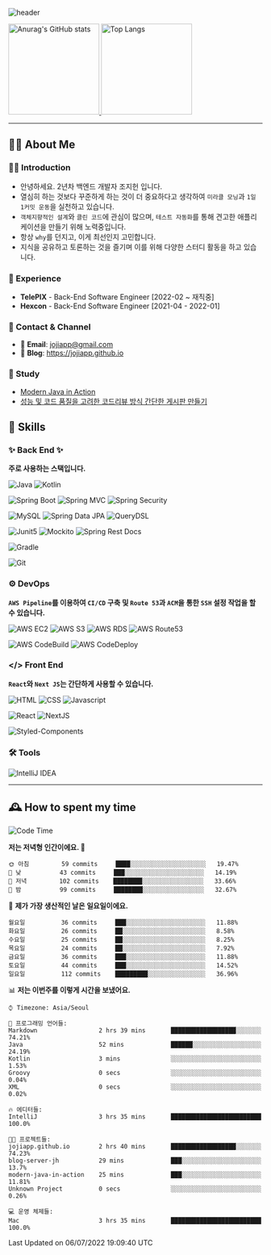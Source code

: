![header](https://capsule-render.vercel.app/api?type=transparent&fontColor=6b32af&height=200&text=Java%20Back-End%20Developer&fontSize=60)

<!-- 
[![Anurag's GitHub stats](https://github-readme-stats.vercel.app/api?username=jojiapp&show_icons=true&theme=midnight-purple&locale=kr)](https://github.com/jojiapp/TIL)
 -->
 
<a href="https://github.com/jojiapp/TIL">
  <img height="180px" src="https://github-readme-stats.vercel.app/api?username=jojiapp&show_icons=true&theme=midnight-purple&locale=kr" alt="Anurag's GitHub stats"/>
</a>

<a href="https://github.com/jojiapp/TIL">
  <img height="180px" src="https://github-readme-stats.vercel.app/api/top-langs/?username=jojiapp&theme=midnight-purple&layout=compact&locale=kr" alt="Top Langs"/>
</a>

<!-- 
<a href="https://solved.ac/jojiapp97">
  <img height="180px" src="http://mazassumnida.wtf/api/v2/generate_badge?boj=jojiapp97" alt="Solved.ac프로필"/>
</a>
 -->
---

## 💁‍♂️ About Me

### 🙇‍♂️ Introduction

- 안녕하세요. 2년차 백엔드 개발자 조지헌 입니다.
- 열심히 하는 것보다 꾸준하게 하는 것이 더 중요하다고 생각하여 `미라클 모닝`과 `1일 1커밋 운동`을 실천하고 있습니다.
- `객체지향적인 설계`와 `클린 코드`에 관심이 많으며, `테스트 자동화`를 통해 견고한 애플리케이션을 만들기 위해 노력중입니다.
- 항상 `why`를 던지고, 이게 최선인지 고민합니다.
- 지식을 공유하고 토론하는 것을 즐기며 이를 위해 다양한 스터디 활동을 하고 있습니다.

### 💼 Experience

- **TelePIX** - Back-End Software Engineer [2022-02 ~ 재직중]
- **Hexcon** - Back-End Software Engineer [2021-04 - 2022-01]

### 🤝 Contact & Channel

- 📧 **Email**: jojiapp@gmail.com
- 📜 **Blog**: https://jojiapp.github.io

### 📖 Study

- [Modern Java in Action](https://github.com/Tianea2160/ModernJavaInActionStudy)
- [성능 및 코드 품질을 고려한 코드리뷰 방식 간단한 게시판 만들기](https://github.com/spring-React-blog/blog-server-jh)

## 🔨 Skills

### ✨ Back End ✨

**주로 사용하는 스택입니다.**

![Java](https://img.shields.io/badge/-Java-007396?logo=java&logoColor=white)
![Kotlin](https://img.shields.io/badge/-Kotlin-7F52FF?logo=kotlin&logoColor=white)

![Spring Boot](https://img.shields.io/badge/-Spring%20Boot-6DB33F?logo=spring%20boot&logoColor=white)
![Spring MVC](https://img.shields.io/badge/-Spring%20MVC-6DB33F)
![Spring Security](https://img.shields.io/badge/-Spring%20Security-6DB33F?logo=spring%20security&logoColor=white)

![MySQL](https://img.shields.io/badge/-MySQL-4479A1?logo=mysql&logoColor=white)
![Spring Data JPA](https://img.shields.io/badge/-Spring%20Data%20JPA-6DB33F?)
![QueryDSL](https://img.shields.io/badge/-QueryDSL-3E4348)

![Junit5](https://img.shields.io/badge/-Junit5-25A162?logo=junit5&logoColor=white)
![Mockito](https://img.shields.io/badge/-Mockito-25A162?)
![Spring Rest Docs](https://img.shields.io/badge/-Spring%20Rest%20Docs-6DB33F)

![Gradle](https://img.shields.io/badge/-Gradle-02303A?logo=gradle&logoColor=white)

![Git](https://img.shields.io/badge/-Git-F05032?logo=git&logoColor=white)

### ⚙️ DevOps

**`AWS Pipeline`를 이용하여 `CI/CD` 구축 및 `Route 53`과 `ACM`을 통한 `SSH` 설정 작업을 할 수 있습니다.**

![AWS EC2](https://img.shields.io/badge/-AWS%20EC2-FF9900)
![AWS S3](https://img.shields.io/badge/-AWS%20S3-569A31?logo=Amazon%20S3&logoColor=white)
![AWS RDS](https://img.shields.io/badge/-AWS%20RDS-4053D6)
![AWS Route53](https://img.shields.io/badge/-AWS%20Route53-FF9900)

![AWS CodeBuild](https://img.shields.io/badge/-AWS%20CodeBuild-6DB33F)
![AWS CodeDeploy](https://img.shields.io/badge/-AWS%20CodeDeploy-6DB33F?&)

### </> Front End

**`React`와 `Next JS`는 간단하게 사용할 수 있습니다.**

![HTML](https://img.shields.io/badge/-HTML-E34F26?logo=html5&logoColor=white)
![CSS](https://img.shields.io/badge/-CSS-1572B6?logo=css3&logoColor=white)
![Javascript](https://img.shields.io/badge/-Javascript-F7DF1E?logo=javascript&logoColor=white)

![React](https://img.shields.io/badge/-React-61DAFB?logo=react&logoColor=white)
![NextJS](https://img.shields.io/badge/-NextJS-000000?logo=next.js&logoColor=white)

![Styled-Components](https://img.shields.io/badge/Styled%20Components-DB7093?logo=styledComponents&logoColor=white)

### 🛠 Tools

![IntelliJ IDEA](https://img.shields.io/badge/-IntelliJ%20IDEA-FF0000?logo=intellij%20idea&logoColor=white)

---

## 🕰 How to spent my time
<!--START_SECTION:waka-->
![Code Time](http://img.shields.io/badge/Code%20Time-0%20secs-blue)

**저는 저녁형 인간이에요. 🦉** 

```text
🌞 아침         59 commits     ████░░░░░░░░░░░░░░░░░░░░░   19.47% 
🌆 낮　         43 commits     ███░░░░░░░░░░░░░░░░░░░░░░   14.19% 
🌃 저녁         102 commits    ████████░░░░░░░░░░░░░░░░░   33.66% 
🌙 밤　         99 commits     ████████░░░░░░░░░░░░░░░░░   32.67%

```
📅 **제가 가장 생산적인 날은 일요일이에요.** 

```text
월요일          36 commits     ███░░░░░░░░░░░░░░░░░░░░░░   11.88% 
화요일          26 commits     ██░░░░░░░░░░░░░░░░░░░░░░░   8.58% 
수요일          25 commits     ██░░░░░░░░░░░░░░░░░░░░░░░   8.25% 
목요일          24 commits     ██░░░░░░░░░░░░░░░░░░░░░░░   7.92% 
금요일          36 commits     ███░░░░░░░░░░░░░░░░░░░░░░   11.88% 
토요일          44 commits     ███░░░░░░░░░░░░░░░░░░░░░░   14.52% 
일요일          112 commits    █████████░░░░░░░░░░░░░░░░   36.96%

```


📊 **저는 이번주를 이렇게 시간을 보냈어요.** 

```text
⌚︎ Timezone: Asia/Seoul

💬 프로그래밍 언어들: 
Markdown                 2 hrs 39 mins       ██████████████████░░░░░░░   74.21% 
Java                     52 mins             ██████░░░░░░░░░░░░░░░░░░░   24.19% 
Kotlin                   3 mins              ░░░░░░░░░░░░░░░░░░░░░░░░░   1.53% 
Groovy                   0 secs              ░░░░░░░░░░░░░░░░░░░░░░░░░   0.04% 
XML                      0 secs              ░░░░░░░░░░░░░░░░░░░░░░░░░   0.02%

🔥 에디터들: 
IntelliJ                 3 hrs 35 mins       █████████████████████████   100.0%

🐱‍💻 프로젝트들: 
jojiapp.github.io        2 hrs 40 mins       ██████████████████░░░░░░░   74.23% 
blog-server-jh           29 mins             ███░░░░░░░░░░░░░░░░░░░░░░   13.7% 
modern-java-in-action    25 mins             ███░░░░░░░░░░░░░░░░░░░░░░   11.81% 
Unknown Project          0 secs              ░░░░░░░░░░░░░░░░░░░░░░░░░   0.26%

💻 운영 체제들: 
Mac                      3 hrs 35 mins       █████████████████████████   100.0%

```


 Last Updated on 06/07/2022 19:09:40 UTC
<!--END_SECTION:waka-->
